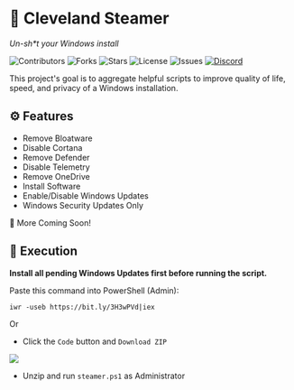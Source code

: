 # 💩 Cleveland Steamer
*Un-sh\*t your Windows install*

![Contributors](https://img.shields.io/github/contributors/kenanajkunic/clevelandsteamer?style=flat-square)
![Forks](https://img.shields.io/github/forks/kenanajkunic/clevelandsteamer?style=flat-square)
![Stars](https://img.shields.io/github/stars/kenanajkunic/clevelandsteamer?style=flat-square)
![License](https://img.shields.io/github/license/kenanajkunic/clevelandsteamer?style=flat-square)
![Issues](https://img.shields.io/github/issues/kenanajkunic/clevelandsteamer?style=flat-square)
[![Discord](https://img.shields.io/discord/955410993343758398?label=Discord&logo=Discord&style=flat-square)](https://discord.gg/NP9FcjAEHY)

This project's goal is to aggregate helpful scripts to improve quality of life, speed, and privacy of a Windows installation.

## ⚙ Features

- Remove Bloatware
- Disable Cortana
- Remove Defender
- Disable Telemetry
- Remove OneDrive
- Install Software
- Enable/Disable Windows Updates
- Windows Security Updates Only

🚧 More Coming Soon!

## 🔨 Execution

**Install all pending Windows Updates first before running the script.**

Paste this command into PowerShell (Admin):

```
iwr -useb https://bit.ly/3H3wPVd|iex
```

Or

- Click the `Code` button and `Download ZIP`

![](https://i.imgur.com/RVrvnB7.png)

- Unzip and run `steamer.ps1` as Administrator